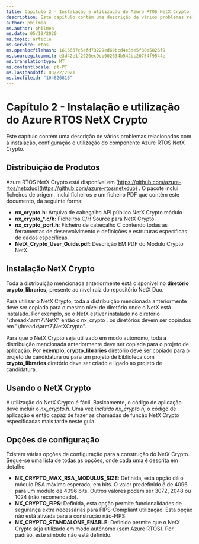 ```yaml
---
title: Capítulo 2 - Instalação e utilização do Azure RTOS NetX Crypto
description: Este capítulo contém uma descrição de vários problemas relacionados com a instalação, configuração e utilização do componente NetX Crypto.
author: philmea
ms.author: philmea
ms.date: 05/19/2020
ms.topic: article
ms.service: rtos
ms.openlocfilehash: 1616667c5efd73229ed69bcd4e5de5f80e5826f9
ms.sourcegitcommit: e3d42e1f2920ec9cb002634b542bc20754f9544e
ms.translationtype: MT
ms.contentlocale: pt-PT
ms.lasthandoff: 03/22/2021
ms.locfileid: "104826816"
---
```

# <a name="chapter-2---installation-and-use-of-azure-rtos-netx-crypto"></a>Capítulo 2 - Instalação e utilização do Azure RTOS NetX Crypto

Este capítulo contém uma descrição de vários problemas relacionados com a instalação, configuração e utilização do componente Azure RTOS NetX Crypto.

## <a name="product-distribution"></a>Distribuição de Produtos

Azure RTOS NetX Crypto está disponível em [https://github.com/azure-rtos/netxduo](https://github.com/azure-rtos/netxduo) . O pacote inclui ficheiros de origem, inclui ficheiros e um ficheiro PDF que contém este documento, da seguinte forma:

- **nx_crypto.h**: Arquivo de cabeçalho API público NetX Crypto módulo
- **nx_crypto_*.c/h:** Ficheiros C/H Source para NetX Crypto
- **nx_crypto_port.h**: Ficheiro de cabeçalho C contendo todas as ferramentas de desenvolvimento e definições e estruturas específicas de dados específicas.
- **NetX_Crypto_User_Guide.pdf**: Descrição EM PDF do Módulo Crypto NetX.

## <a name="netx-crypto-installation"></a>Instalação NetX Crypto

Toda a distribuição mencionada anteriormente está disponível no **diretório crypto_libraries,** presente ao nível raiz do repositório NetX Duo.

Para utilizar o NetX Crypto, toda a distribuição mencionada anteriormente deve ser copiada para o mesmo nível de diretório onde o NetX está instalado. Por exemplo, se o NetX estiver instalado no diretório "\threadx\arm7\NetX" então o nx_crypto *.* os diretórios devem ser copiados em "\threadx\arm7\NetXCrypto".

Para que o NetX Crypto seja utilizado em modo autónomo, toda a distribuição mencionada anteriormente deve ser copiada para o projeto de aplicação. Por **exemplo, crypto_libraries** diretório deve ser copiado para o projeto de candidatura ou para um projeto de biblioteca com **crypto_libraries** diretório deve ser criado e ligado ao projeto de candidatura. 

## <a name="using-netx-crypto"></a>Usando o NetX Crypto

A utilização do NetX Crypto é fácil. Basicamente, o código de aplicação deve incluir o *nx_crypto.h*.  Uma vez *incluído nx_crypto.h,* o código de aplicação é então capaz de fazer as chamadas de função NetX Crypto especificadas mais tarde neste guia.

## <a name="configuration-options"></a>Opções de configuração

Existem várias opções de configuração para a construção do NetX Crypto. Segue-se uma lista de todas as opções, onde cada uma é descrita em detalhe:

- **NX_CRYPTO_MAX_RSA_MODULUS_SIZE**: Definida, esta opção dá o módulo RSA máximo esperado, em bits. O valor predefinido é de 4096 para um módulo de 4096 bits. Outros valores podem ser 3072, 2048 ou 1024 (não recomendado).
- **NX_CRYPTO_FIPS**: Definida, esta opção permite funcionalidades de segurança extra necessárias para FIPS-Compliant utilização. Esta opção não está ativada para a construção não-FIPS.
- **NX_CRYPTO_STANDALONE_ENABLE**: Definido permite que o NetX Crypto seja utilizado em modo autónomo (sem Azure RTOS). Por padrão, este símbolo não está definido.
